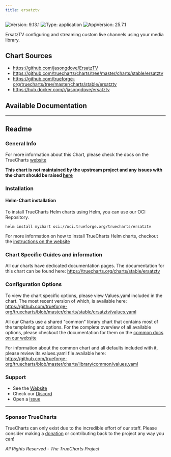 ```yaml
---
title: ersatztv
---
```


![Version: 9.13.1](https://img.shields.io/badge/Version-9.13.1-informational?style=flat-square) ![Type: application](https://img.shields.io/badge/Type-application-informational?style=flat-square) ![AppVersion: 25.7.1](https://img.shields.io/badge/AppVersion-25.7.1-informational?style=flat-square)

ErsatzTV configuring and streaming custom live channels using your media library.

## Chart Sources

- https://github.com/jasongdove/ErsatzTV
- https://github.com/truecharts/charts/tree/master/charts/stable/ersatztv
- https://github.com/trueforge-org/truecharts/tree/master/charts/stable/ersatztv
- https://hub.docker.com/r/jasongdove/ersatztv

## Available Documentation



---

## Readme


### General Info

For more information about this Chart, please check the docs on the TrueCharts [website](https://truecharts.org/charts/stable/ersatztv)

**This chart is not maintained by the upstream project and any issues with the chart should be raised [here](https://github.com/trueforge-org/truecharts/issues/new/choose)**

### Installation

#### Helm-Chart installation

To install TrueCharts Helm charts using Helm, you can use our OCI Repository.

`helm install mychart oci://oci.trueforge.org/truecharts/ersatztv`

For more information on how to install TrueCharts Helm charts, checkout the [instructions on the website](https://truecharts.org/guides/)

### Chart Specific Guides and information

All our charts have dedicated documentation pages.
The documentation for this chart can be found here:
https://truecharts.org/charts/stable/ersatztv

### Configuration Options

To view the chart specific options, please view Values.yaml included in the chart.
The most recent version of which, is available here: https://github.com/trueforge-org/truecharts/blob/master/charts/stable/ersatztv/values.yaml

All our Charts use a shared "common" library chart that contains most of the templating and options.
For the complete overview of all available options, please checkout the documentation for them on the [common docs on our website](https://truecharts.org/common/)

For information about the common chart and all defaults included with it, please review its values.yaml file available here: https://github.com/trueforge-org/truecharts/blob/master/charts/library/common/values.yaml

### Support

- See the [Website](https://truecharts.org)
- Check our [Discord](https://discord.gg/tVsPTHWTtr)
- Open a [issue](https://github.com/trueforge-org/truecharts/issues/new/choose)

---

### Sponsor TrueCharts

TrueCharts can only exist due to the incredible effort of our staff.
Please consider making a [donation](https://truecharts.org/general/sponsor/) or contributing back to the project any way you can!

_All Rights Reserved - The TrueCharts Project_
